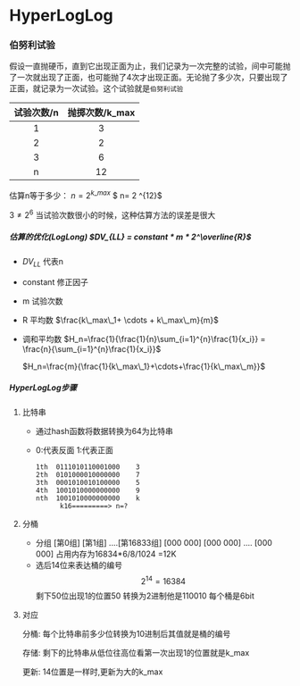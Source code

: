 # HyperLogLog

### 伯努利试验

​       假设一直抛硬币，直到它出现正面为止，我们记录为一次完整的试验，间中可能抛了一次就出现了正面，也可能抛了4次才出现正面。无论抛了多少次，只要出现了正面，就记录为一次试验。这个试验就是`伯努利试验`

| 试验次数/n | 抛掷次数/k_max |
| :--------: | :------------: |
|     1      |       3        |
|     2      |       2        |
|     3      |       6        |
|     n      |       12       |

估算n等于多少： $n=2 ^ {k\_max}$     $  n= 2 ^{12}$ 

$3 \neq 2^6$   当试验次数很小的时候，这种估算方法的误差是很大

##### 估算的优化(LogLong) $DV_{LL} = constant * m * 2^\overline{R}$

- $DV_{LL}$ 代表n

- constant 修正因子

- m 试验次数

- R 平均数    $\frac{k\_max\_1+ \cdots  + k\_max\_m}{m}$

- 调和平均数 $H_n=\frac{1}{\frac{1}{n}\sum_{i=1}^{n}\frac{1}{x_i}} = \frac{n}{\sum_{i=1}^{n}\frac{1}{x_i}}$

    $H_n=\frac{m}{\frac{1}{k\_max\_1}+\cdots+\frac{1}{k\_max\_m}}$
##### HyperLogLog步骤

1. 比特串

   - 通过hash函数将数据转换为64为比特串

   - 0:代表反面 1:代表正面

     ```
     1th  0111010110001000    3
     2th  0101000010000000    7
     3th  0001010010100000    5
     4th  1001010000000000    9
     nth  1001010000000000    k
           k16=========> n=?
     ```

2. 分桶

   - 分组  [第0组] [第1组] ....[第16833组]
     [000 000] [000 000] .... [000 000]
      占用内存为16834*6/8/1024 =12K
   - 选后14位来表达桶的编号$$2^{14}=16384$$
     剩下50位出现1的位置50 转换为2进制他是110010 每个桶是6bit

3. 对应

   分桶: 每个比特串前多少位转换为10进制后其值就是桶的编号

   存储: 剩下的比特串从低位往高位看第一次出现1的位置就是k_max

   更新: 14位置是一样时,更新为大的k_max


